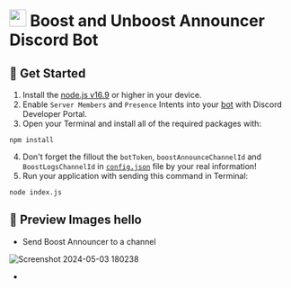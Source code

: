# <img src="https://github.com/Masihdeveloper/Boost-Unboost-Announcer/assets/100484009/9ee3e394-d44b-4445-9514-a7396b8f4fc3" width="30px"> Boost and Unboost Announcer Discord Bot
 ## 🎉 Get Started
1. Install the [node.js v16.9](https://nodejs.org/en/download) or higher in your device.
2. Enable `Server Members` and `Presence` Intents into your [bot](https://discord.com/developers/applications) with Discord Developer Portal.
3. Open your Terminal and install all of the required packages with:
``` 
npm install
```
4. Don't forget the fillout the `botToken`, `boostAnnounceChannelId` and `BoostLogsChannelId` in [`config.json`](https://github.com/Masihdeveloper/Boost-Unboost-Announcer/blob/main/config.json) file by your real information! 
5. Run your application with sending this command in Terminal:
```
node index.js
```
## 📸 Preview Images <span> hello</span>

- Send Boost Announcer to a channel

![Screenshot 2024-05-03 180238](https://github.com/Masihdeveloper/Boost-Unboost-Announcer/assets/100484009/9706bdc4-4dc3-4271-9048-884cd0990b78)

-
